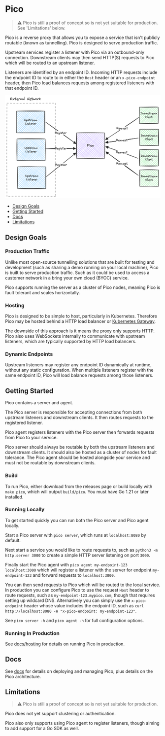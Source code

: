 # Pico

> :warning: Pico is still a proof of concept so is not yet suitable for
production. See 'Limitations' below.

Pico is a reverse proxy that allows you to expose a service that isn't publicly
routable (known as tunnelling). Pico is designed to serve production traffic.

Upstream services register a listener with Pico via an outbound-only
connection. Downstream clients may then send HTTP(S) requests to Pico which
will be routed to an upstream listener.

Listeners are identified by an endpoint ID. Incoming HTTP requests include the
endpoint ID to route to in either the `Host` header or an `x-pico-endpoint`
header, then Pico load balances requests among registered listeners with that
endpoint ID.

![overview](assets/images/overview.png)

- [Design Goals](#design-goals)
- [Getting Started](#getting-started)
- [Docs](#docs)
- [Limitations](#limitations)

## Design Goals

### Production Traffic
Unlike most open-source tunnelling solutions that are built for testing and
development (such as sharing a demo running on your local machine), Pico is
built to serve production traffic. Such as it could be used to access a
customer network in a bring your own cloud (BYOC) service.

Pico supports running the server as a cluster of Pico nodes, meaning Pico is
fault tolerant and scales horizontally.

### Hosting
Pico is designed to be simple to host, particularly in Kubernetes. Therefore
Pico may be hosted behind a HTTP load balancer or
[Kubernetes Gateway](https://kubernetes.io/docs/concepts/services-networking/gateway/).

The downside of this approach is it means the proxy only supports HTTP. Pico
also uses WebSockets internally to communicate with upstream listeners, which
are typically supported by HTTP load balancers.

### Dynamic Endpoints
Upstream listeners may register any endpoint ID dynamically at runtime, without
any static configuration. When multiple listeners register with the same
endpoint ID, Pico will load balance requests among those listeners.

## Getting Started
Pico contains a server and agent.

The Pico server is responsible for accepting connections from both upstream
listeners and downstream clients. It then routes requests to the registered
listener.

Pico agent registers listeners with the Pico server then forwards requests from
Pico to your service.

Pico server should always be routable by both the upstream listeners and
downstream clients. It should also be hosted as a cluster of nodes for fault
tolerance. The Pico agent should be hosted alongside your service and must not
be routable by downstream clients.

### Build
To run Pico, either download from the releases page or build locally with
`make pico`, which will output `build/pico`. You must have Go 1.21 or later
installed.

### Running Locally
To get started quickly you can run both the Pico server and Pico agent locally.

Start a Pico server with `pico server`, which runs at `localhost:8080` by
default.

Next start a service you would like to route requests to, such as
`python3 -m http.server 3000` to create a simple HTTP server listening on port
`3000`.

Finally start the Pico agent with `pico agent my-endpoint-123 localhost:3000`
which will register a listener with the server for endpoint `my-endpoint-123`
and forward requests to `localhost:3000`.

You can then send requests to Pico which will be routed to the local service.
In production you can configure Pico to use the request `Host` header to route
requests, such as `my-endpoint-123.mypico.com`, though that requires setting up
wildcard DNS. Alternatively you can simply use the `x-pico-endpoint` header
whose value includes the endpoint ID, such as
`curl http://localhost:8080 -H "x-pico-endpoint: my-endpoint-123"`.

See `pico server -h` and `pico agent -h` for full configuration options.

### Running In Production
See [docs/hosting](docs/hosting) for details on running Pico in
production.

## Docs
See [docs](./docs) for details on deploying and managing Pico, plus details on
the Pico architecture.

## Limitations
> :warning: Pico is still a proof of concept so is not yet suitable for
production.

Pico does not yet support clustering or authentication.

Pico also only supports using Pico agent to register listeners, though aiming
to add support for a Go SDK as well.

